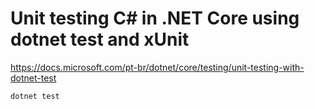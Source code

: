 # Unit testing C# in .NET Core using dotnet test and xUnit

https://docs.microsoft.com/pt-br/dotnet/core/testing/unit-testing-with-dotnet-test

    dotnet test

